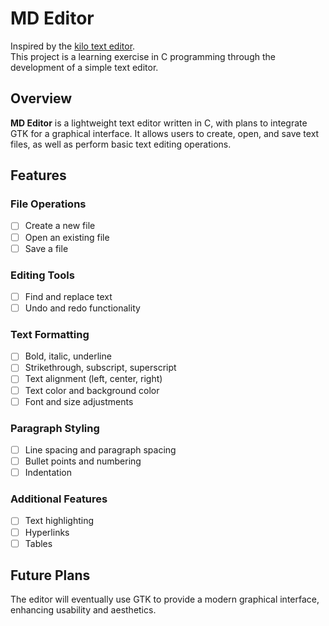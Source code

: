 # MD Editor

Inspired by the [kilo text editor](https://github.com/antirez/).  
This project is a learning exercise in C programming through the development of a simple text editor.

## Overview
**MD Editor** is a lightweight text editor written in C, with plans to integrate GTK for a graphical interface. It allows users to create, open, and save text files, as well as perform basic text editing operations.

## Features
### File Operations
- [ ] Create a new file
- [ ] Open an existing file
- [ ] Save a file

### Editing Tools
- [ ] Find and replace text
- [ ] Undo and redo functionality

### Text Formatting
- [ ] Bold, italic, underline
- [ ] Strikethrough, subscript, superscript
- [ ] Text alignment (left, center, right)
- [ ] Text color and background color
- [ ] Font and size adjustments

### Paragraph Styling
- [ ] Line spacing and paragraph spacing
- [ ] Bullet points and numbering
- [ ] Indentation

### Additional Features
- [ ] Text highlighting
- [ ] Hyperlinks
- [ ] Tables

## Future Plans
The editor will eventually use GTK to provide a modern graphical interface, enhancing usability and aesthetics.